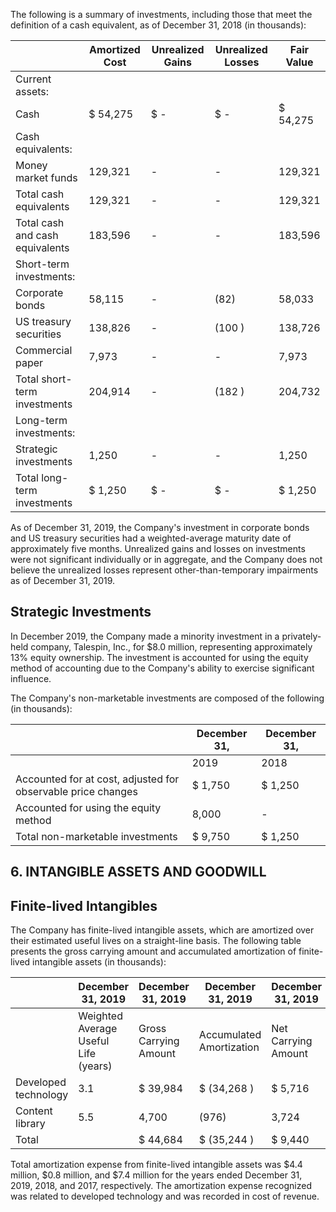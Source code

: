 The following is a summary of investments, including those that meet the definition of a cash equivalent, as of December 31, 2018 (in thousands):

|                                 | Amortized Cost   | Unrealized Gains   | Unrealized Losses   | Fair Value   |
|---------------------------------|------------------|--------------------|---------------------|--------------|
| Current assets:                 |                  |                    |                     |              |
| Cash                            | $ 54,275         | $ -                | $ -                 | $ 54,275     |
| Cash equivalents:               |                  |                    |                     |              |
| Money market funds              | 129,321          | -                  | -                   | 129,321      |
| Total cash equivalents          | 129,321          | -                  | -                   | 129,321      |
| Total cash and cash equivalents | 183,596          | -                  | -                   | 183,596      |
| Short-term investments:         |                  |                    |                     |              |
| Corporate bonds                 | 58,115           | -                  | (82)                | 58,033       |
| US treasury securities          | 138,826          | -                  | (100 )              | 138,726      |
| Commercial paper                | 7,973            | -                  | -                   | 7,973        |
| Total short-term investments    | 204,914          | -                  | (182 )              | 204,732      |
| Long-term investments:          |                  |                    |                     |              |
| Strategic investments           | 1,250            | -                  | -                   | 1,250        |
| Total long-term investments     | $ 1,250          | $ -                | $ -                 | $ 1,250      |

As of December 31, 2019, the Company's investment in corporate bonds and US treasury securities had a weighted-average maturity date of approximately five months. Unrealized gains and losses on investments were not significant individually or in aggregate, and the Company does not believe the unrealized losses represent other-than-temporary impairments as of December 31, 2019.

## Strategic Investments

In December 2019, the Company made a minority investment in a privately-held company, Talespin, Inc., for $8.0 million, representing approximately 13% equity ownership. The investment is accounted for using the equity method of accounting due to the Company's ability to exercise significant influence.

The Company's non-marketable investments are composed of the following (in thousands):

|                                                              | December 31,   | December 31,   |
|--------------------------------------------------------------|----------------|----------------|
|                                                              | 2019           | 2018           |
| Accounted for at cost, adjusted for observable price changes | $ 1,750        | $ 1,250        |
| Accounted for using the equity method                        | 8,000          | -              |
| Total non-marketable investments                             | $ 9,750        | $ 1,250        |

## 6. INTANGIBLE ASSETS AND GOODWILL

## Finite-lived Intangibles

The Company has finite-lived intangible assets, which are amortized over their estimated useful lives on a straight-line basis. The following table presents the gross carrying amount and accumulated amortization of finite-lived intangible assets (in thousands):

|                      | December 31, 2019                    | December 31, 2019       | December 31, 2019         | December 31, 2019     | December 31, 2018       | December 31, 2018         | December 31, 2018     |
|----------------------|--------------------------------------|-------------------------|---------------------------|-----------------------|-------------------------|---------------------------|-----------------------|
|                      | Weighted Average Useful Life (years) | Gross  Carrying  Amount | Accumulated  Amortization | Net  Carrying  Amount | Gross  Carrying  Amount | Accumulated  Amortization | Net  Carrying  Amount |
| Developed technology | 3.1                                  | $ 39,984                | $ (34,268 )               | $ 5,716               | $ 39,984                | $ (30,817 )               | $ 9,167               |
| Content library      | 5.5                                  | 4,700                   | (976)                     | 3,724                 | 4,700                   | -                         | 4,700                 |
| Total                |                                      | $ 44,684                | $ (35,244 )               | $ 9,440               | $ 44,684                | $ (30,817 )               | $ 13,867              |

Total amortization expense from finite-lived intangible assets was $4.4 million, $0.8 million, and $7.4 million for the years ended December 31, 2019, 2018, and 2017, respectively. The amortization expense recognized was related to developed technology and was recorded in cost of revenue.